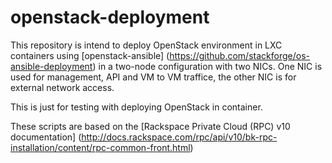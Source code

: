 # openstack-deployment

This repository is intend to deploy OpenStack environment in LXC containers using [openstack-ansible] (https://github.com/stackforge/os-ansible-deployment) in a two-node configuration with two NICs. One NIC is used for management, API and VM to VM traffice, the other NIC is for external network access.

This is just for testing with deploying OpenStack in container.

These scripts are based on the [Rackspace Private Cloud (RPC) v10 documentation]
(http://docs.rackspace.com/rpc/api/v10/bk-rpc-installation/content/rpc-common-front.html)
